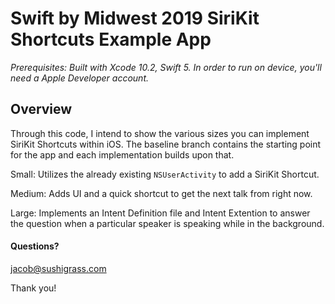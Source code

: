 # Swift by Midwest 2019 SiriKit Shortcuts Example App

_Prerequisites: Built with Xcode 10.2, Swift 5. In order to run on device, you'll need a Apple Developer account._

## Overview

Through this code, I intend to show the various sizes you can implement SiriKit Shortcuts within iOS. The baseline branch contains the starting point for the app and each implementation builds upon that. 

Small: Utilizes the already existing `NSUserActivity` to add a SiriKit Shortcut.

Medium: Adds UI and a quick shortcut to get the next talk from right now.

Large: Implements an Intent Definition file and Intent Extention to answer the question when a particular speaker is speaking while in the background.

#### Questions?

jacob@sushigrass.com

Thank you!